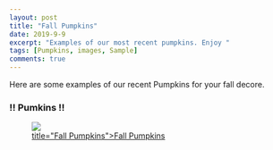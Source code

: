 ```yaml
---
layout: post
title: "Fall Pumpkins"
date: 2019-9-9
excerpt: "Examples of our most recent pumpkins. Enjoy "
tags: [Pumpkins, images, Sample]
comments: true
---
```


Here are some examples of our recent Pumpkins for your fall decore. 

### !! Pumkins !!

<figure>
    <a href="https://i.pinimg.com/564x/e7/51/31/e75131d11f2c92dc2523a554b9613fcb.jpg"><img src="https://i.pinimg.com/564x/e7/51/31/e75131d11f2c92dc2523a554b9613fcb.jpg"></a>
	<figcaption><a href="https://i.pinimg.com/564x/e7/51/31/e75131d11f2c92dc2523a554b9613fcb.jpg"> title="Fall Pumpkins">Fall Pumpkins</a></figcaption>
</figure>


